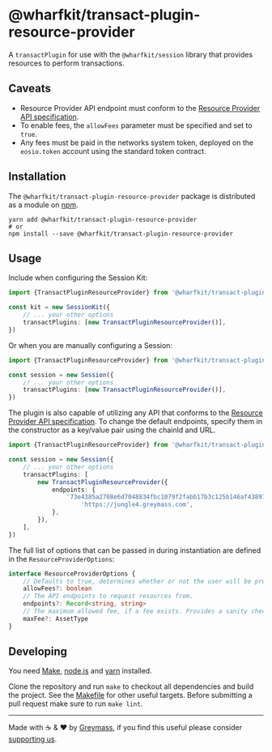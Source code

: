 # @wharfkit/transact-plugin-resource-provider

A `transactPlugin` for use with the `@wharfkit/session` library that provides resources to perform transactions.

## Caveats

-   Resource Provider API endpoint must conform to the [Resource Provider API specification](https://forums.eoscommunity.org/t/initial-specification-for-the-resource-provider-api-endpoint/1546).
-   To enable fees, the `allowFees` parameter must be specified and set to `true`.
-   Any fees must be paid in the networks system token, deployed on the `eosio.token` account using the standard token contract.

## Installation

The `@wharfkit/transact-plugin-resource-provider` package is distributed as a module on [npm](https://www.npmjs.com/package/@wharfkit/transact-plugin-resource-provider).

```
yarn add @wharfkit/transact-plugin-resource-provider
# or
npm install --save @wharfkit/transact-plugin-resource-provider
```

## Usage

Include when configuring the Session Kit:

```ts
import {TransactPluginResourceProvider} from '@wharfkit/transact-plugin-resource-provider'

const kit = new SessionKit({
    // ... your other options
    transactPlugins: [new TransactPluginResourceProvider()],
})
```

Or when you are manually configuring a Session:

```ts
import {TransactPluginResourceProvider} from '@wharfkit/transact-plugin-resource-provider'

const session = new Session({
    // ... your other options
    transactPlugins: [new TransactPluginResourceProvider()],
})
```

The plugin is also capable of utilizing any API that conforms to the [Resource Provider API specification](https://forums.eoscommunity.org/t/initial-specification-for-the-resource-provider-api-endpoint/1546). To change the default endpoints, specify them in the constructor as a key/value pair using the chainId and URL.

```ts
import {TransactPluginResourceProvider} from '@wharfkit/transact-plugin-resource-provider'

const session = new Session({
    // ... your other options
    transactPlugins: [
        new TransactPluginResourceProvider({
            endpoints: {
                '73e4385a2708e6d7048834fbc1079f2fabb17b3c125b146af438971e90716c4d':
                    'https://jungle4.greymass.com',
            },
        }),
    ],
})
```

The full list of options that can be passed in during instantiation are defined in the `ResourceProviderOptions`:

```ts
interface ResourceProviderOptions {
    // Defaults to true, determines whether or not the user will be prompted with fees.
    allowFees?: boolean
    // The API endpoints to request resources from.
    endpoints?: Record<string, string>
    // The maximum allowed fee, if a fee exists. Provides a sanity check against the API.
    maxFee?: AssetType
}
```

## Developing

You need [Make](https://www.gnu.org/software/make/), [node.js](https://nodejs.org/en/) and [yarn](https://classic.yarnpkg.com/en/docs/install) installed.

Clone the repository and run `make` to checkout all dependencies and build the project. See the [Makefile](./Makefile) for other useful targets. Before submitting a pull request make sure to run `make lint`.

---

Made with ☕️ & ❤️ by [Greymass](https://greymass.com), if you find this useful please consider [supporting us](https://greymass.com/support-us).
